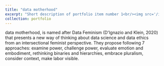 ```yaml
---
title: "data motherhood"
excerpt: "Short description of portfolio item number 1<br/><img src='/images/datamotherhood.png'>"
collection: portfolio
---
```


data motherhood, is named after Data Feminism (D'lgnazio and Klein, 2020) that presents a new way of thinking about data science and data ethics from an intersectional feminist perspective. They propose following 7 approaches: examine power, challenge power, evaluate emotion and embodiment, rethinking binaries and hierarchies, embrace pluralism, consider context, make labor visible.  
